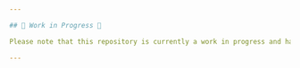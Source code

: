 ```yaml
---

## 🚧 Work in Progress 🚧

Please note that this repository is currently a work in progress and has not been officially launched. Features may be incomplete, and there might be bugs. Contributions or feedback are welcome, but please be aware that things might change or break. Thanks for understanding!

---
```

